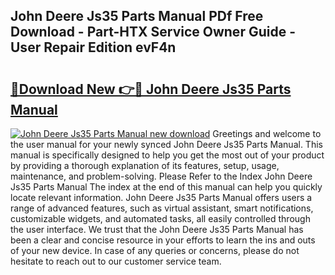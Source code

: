 ## John Deere Js35 Parts Manual PDf Free Download - Part-HTX Service Owner Guide - User Repair Edition evF4n

# <h2><a href="http://bc86709.oget.top/?id=John+Deere+Js35+Parts+Manual">🔗Download New 👉🔴 John Deere Js35 Parts Manual</a></h2>

[![John Deere Js35 Parts Manual new download](https://i.imgur.com/5g1atiW.png)](http://bc86709.oget.top/?id=John+Deere+Js35+Parts+Manual)
Greetings and welcome to the user manual for your newly synced John Deere Js35 Parts Manual. This manual is specifically designed to help you get the most out of your product by providing a thorough explanation of its features, setup, usage, maintenance, and problem-solving. Please Refer to the Index John Deere Js35 Parts Manual The index at the end of this manual can help you quickly locate relevant information. John Deere Js35 Parts Manual offers users a range of advanced features, such as virtual assistant, smart notifications, customizable widgets, and automated tasks, all easily controlled through the user interface. We trust that the John Deere Js35 Parts Manual has been a clear and concise resource in your efforts to learn the ins and outs of your new device. In case of any queries or concerns, please do not hesitate to reach out to our customer service team.
